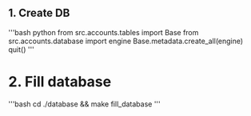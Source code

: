 ## 1. Create DB
'''bash
python
from src.accounts.tables import Base
from src.accounts.database import engine
Base.metadata.create_all(engine)
quit()
'''

# 2. Fill database

'''bash
cd ./database && make fill_database
'''
